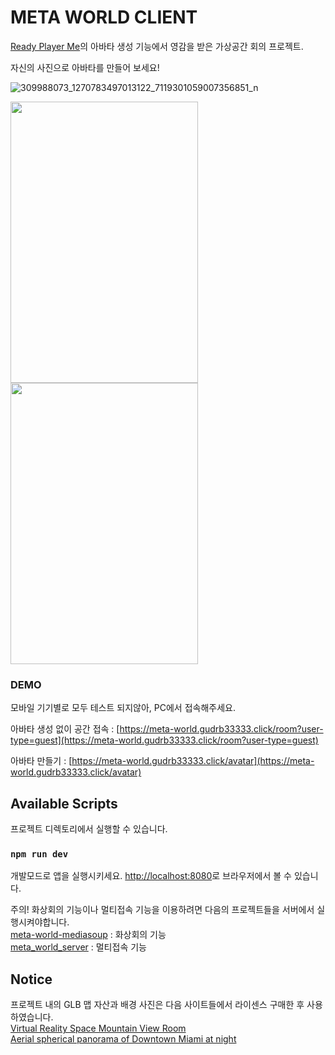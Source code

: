 # META WORLD CLIENT

[Ready Player Me](https://readyplayer.me/)의 아바타 생성 기능에서 영감을 받은 가상공간 회의 프로젝트.

자신의 사진으로 아바타를 만들어 보세요!

![309988073_1270783497013122_7119301059007356851_n](https://user-images.githubusercontent.com/59630175/194330165-40f8e98a-a3ee-491b-9528-6e2888fa9d59.jpg)

<div>
<img src="https://user-images.githubusercontent.com/59630175/194332668-73f5f88c-2dfb-4309-9278-fe224a72ffed.gif" width="300" height="450"/>
<img src="https://user-images.githubusercontent.com/59630175/194331199-8c45e5ac-600f-4cc9-bce3-fc7dbb6d34e6.gif" width="300" height="450"/>
</div>

### DEMO
모바일 기기별로 모두 테스트 되지않아, PC에서 접속해주세요.

아바타 생성 없이 공간 접속 : [https://meta-world.gudrb33333.click/room?user-type=guest](https://meta-world.gudrb33333.click/room?user-type=guest)

아바타 만들기 : [https://meta-world.gudrb33333.click/avatar](https://meta-world.gudrb33333.click/avatar)

## Available Scripts

프로젝트 디렉토리에서 실행할 수 있습니다.

### `npm run dev`

개발모드로 앱을 실행시키세요.
[http://localhost:8080](http://localhost:8080)로 브라우저에서 볼 수 있습니다.

주의! 화상회의 기능이나 멀티접속 기능을 이용하려면 다음의 프로젝트들을 서버에서 실행시켜야합니다.\
[meta-world-mediasoup](https://github.com/gudrb33333/meta-world-mediasoup.git) : 화상회의 기능\
[meta_world_server](https://github.com/gudrb33333/meta_world_server.git) : 멀티접속 기능

## Notice
프로젝트 내의 GLB 맵 자산과 배경 사진은 다음 사이트들에서 라이센스 구매한 후 사용하였습니다.\
[Virtual Reality Space Mountain View Room](https://sketchfab.com/3d-models/virtual-reality-space-mountain-view-room-695833e5854d4ed5922daf53011e2d4a)\
[Aerial spherical panorama of Downtown Miami at night](https://stock.adobe.com/kr/search?load_type=search&is_recent_search=&search_type=usertyped&k=Aerial+spherical+panorama+of+Downtown+Miami+at+night&native_visual_search=&similar_content_id=&asset_id=191213422)
